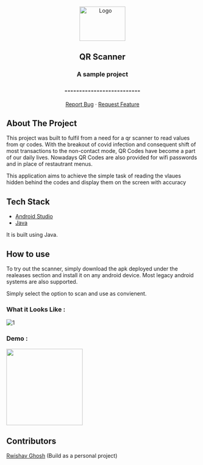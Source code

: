 <!-- PROJECT LOGO -->
<br />
<p align="center">
    <img align="center" src="./Media/logo.png" alt="Logo" width="120" height="90">
    <h2 align="center">QR Scanner</h2>
    <h3 align="center">A sample project</h3>
    <h3 align="center">--------------------------</h3>
  <p align="center">
    <a href="https://github.com/rwishavg/QR-Scanner/issues">Report Bug</a>
    ·
    <a href="https://github.com/rwishavg/QR-Scanner/issues">Request Feature</a>
  </p>
</p>

<!-- ABOUT THE PROJECT -->
## About The Project

This project was built to fulfil from a need for a qr scanner to read values from qr codes. With the breakout of covid infection and consequent shift of most transactions to the non-contact mode, QR Codes have become a part of our daily lives. Nowadays QR Codes are also provided for wifi passwords and in place of restautrant menus.

This application aims to achieve the simple task of reading the vlaues hidden behind the codes and display them on the screen with accuracy

## Tech Stack

* [Android Studio](https://developer.android.com/studio/)
* [Java](https://www.java.com/en/)

It is built using Java.

<!-- GETTING STARTED -->
## How to use

To try out the scanner, simply download the apk deployed under the realeases section and install it on any android device.
Most legacy android systems are also supported.

Simply select the option to scan and use as convienent.

### What it Looks Like :
![1](./Media/logo.png)

### Demo :

<img src="https://github.com/rwishavg/QR-Scanner/blob/master/Media/sample.mp4" width="200">

<!-- CONTACT -->
## Contributors

[Rwishav Ghosh](https://rwishavg.github.io/portfolio/) 
(Build as a personal project)